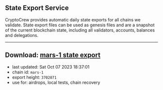## State Export Service
CryptoCrew provides automatic daily state exports for all chains we validate. State export files can be used as genesis files and are a snapshot of the current blockchain state, including all validators, accounts, balances and delegations.

---
**Download: [mars-1 state export](https://dl.ccvalidators.com/SERVICE/mars/mars-1_export_3702071.json)**
---

- last updated: Sat Oct 07 2023 18:37:01
- chain id: `mars-1`
- export height: `3702071`
- use for: airdrops, local tests, chain recovery
